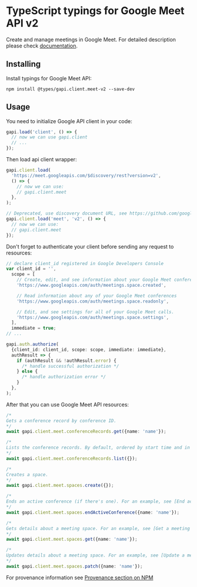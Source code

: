 # TypeScript typings for Google Meet API v2

Create and manage meetings in Google Meet.
For detailed description please check [documentation](https://developers.google.com/workspace/meet/api).

## Installing

Install typings for Google Meet API:

```
npm install @types/gapi.client.meet-v2 --save-dev
```

## Usage

You need to initialize Google API client in your code:

```typescript
gapi.load('client', () => {
  // now we can use gapi.client
  // ...
});
```

Then load api client wrapper:

```typescript
gapi.client.load(
  'https://meet.googleapis.com/$discovery/rest?version=v2',
  () => {
    // now we can use:
    // gapi.client.meet
  },
);
```

```typescript
// Deprecated, use discovery document URL, see https://github.com/google/google-api-javascript-client/blob/master/docs/reference.md#----gapiclientloadname----version----callback--
gapi.client.load('meet', 'v2', () => {
  // now we can use:
  // gapi.client.meet
});
```

Don't forget to authenticate your client before sending any request to resources:

```typescript
// declare client_id registered in Google Developers Console
var client_id = '',
  scope = [
    // Create, edit, and see information about your Google Meet conferences created by the app.
    'https://www.googleapis.com/auth/meetings.space.created',

    // Read information about any of your Google Meet conferences
    'https://www.googleapis.com/auth/meetings.space.readonly',

    // Edit, and see settings for all of your Google Meet calls.
    'https://www.googleapis.com/auth/meetings.space.settings',
  ],
  immediate = true;
// ...

gapi.auth.authorize(
  {client_id: client_id, scope: scope, immediate: immediate},
  authResult => {
    if (authResult && !authResult.error) {
      /* handle successful authorization */
    } else {
      /* handle authorization error */
    }
  },
);
```

After that you can use Google Meet API resources: <!-- TODO: make this work for multiple namespaces -->

```typescript
/*
Gets a conference record by conference ID.
*/
await gapi.client.meet.conferenceRecords.get({name: 'name'});

/*
Lists the conference records. By default, ordered by start time and in descending order.
*/
await gapi.client.meet.conferenceRecords.list({});

/*
Creates a space.
*/
await gapi.client.meet.spaces.create({});

/*
Ends an active conference (if there's one). For an example, see [End active conference](https://developers.google.com/workspace/meet/api/guides/meeting-spaces#end-active-conference).
*/
await gapi.client.meet.spaces.endActiveConference({name: 'name'});

/*
Gets details about a meeting space. For an example, see [Get a meeting space](https://developers.google.com/workspace/meet/api/guides/meeting-spaces#get-meeting-space).
*/
await gapi.client.meet.spaces.get({name: 'name'});

/*
Updates details about a meeting space. For an example, see [Update a meeting space](https://developers.google.com/workspace/meet/api/guides/meeting-spaces#update-meeting-space).
*/
await gapi.client.meet.spaces.patch({name: 'name'});
```

For provenance information see [Provenance section on NPM](https://www.npmjs.com/package/@maxim_mazurok/gapi.client.meet-v2#Provenance:~:text=none-,Provenance,-Built%20and%20signed)

